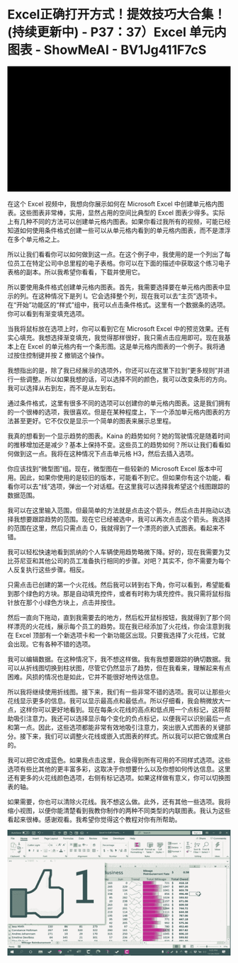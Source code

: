 # Excel正确打开方式！提效技巧大合集！(持续更新中) - P37：37）Excel 单元内图表 - ShowMeAI - BV1Jg411F7cS

![](img/980320ca6d0cd93066fb6467f0a2d31d_0.png)

在这个 Excel 视频中，我想向你展示如何在 Microsoft Excel 中创建单元格内图表。这些图表非常棒，实用，显然占用的空间比典型的 Excel 图表少得多。实际上有几种不同的方法可以创建单元格内图表。如果你看过我所有的视频，可能已经知道如何使用条件格式创建一些可以从单元格内看到的单元格内图表，而不是漂浮在多个单元格之上。

所以让我们看看你可以如何做到这一点。在这个例子中，我使用的是一个列出了每位员工在特定公司中总里程的电子表格。你可以在下面的描述中获取这个练习电子表格的副本。所以我希望你看看，下载并使用它。

所以要使用条件格式创建单元格内图表。首先，我需要选择要在单元格内图表中显示的列。在这种情况下是列 I。它会选择整个列，现在我可以去“主页”选项卡。在“开始”功能区的“样式”组中，我可以点击条件格式。这里有一个数据条的选项。你可以看到有渐变填充选项。

当我将鼠标放在选项上时，你可以看到它在 Microsoft Excel 中的预览效果。还有实心填充。我想选择渐变填充，我觉得那样很好，我只需点击应用即可。现在我基本上在 Excel 的单元格内有一个条形图。这是单元格内图表的一个例子。我将通过按住控制键并按 Z 撤销这个操作。

我想指出的是，除了我已经展示的选项外，你还可以在这里下拉到“更多规则”并进行一些调整。所以如果我想的话，可以选择不同的颜色，我可以改变条形的方向。我可以选择从右到左，而不是从左到右。

通过条件格式，这里有很多不同的选项可以创建你的单元格内图表。这是我们拥有的一个很棒的选项，我很喜欢。但是在某种程度上，下一个添加单元格内图表的方法甚至更好。它不仅仅是显示一个简单的图表来展示总里程。

我真的想看到一个显示趋势的图表。Kaina 的趋势如何？她的驾驶情况是随着时间的推移增加还是减少？基本上保持不变。这些员工的趋势如何？所以让我们看看如何做到这一点。我将在这种情况下点击单元格 H3，然后去插入选项。

你应该找到“微型图”组。现在，微型图在一些较新的 Microsoft Excel 版本中可用。因此，如果你使用的是较旧的版本，可能看不到它。但如果你有这个功能，看看你可以去“线”选项，弹出一个对话框。在这里我可以选择我希望这个线图跟踪的数据范围。

我可以在这里输入范围，但最简单的方法就是点击这个箭头，然后点击并拖动以选择我想要跟踪趋势的范围。现在它已经被选中，我可以再次点击这个箭头。我选择的范围在这里，然后只需点击 O，我就得到了一个漂亮的嵌入式图表。看起来不错。

我可以轻松快速地看到凯纳的个人车辆使用趋势略微下降。好的，现在我需要为艾比芬尼亚和其他公司的员工准备执行相同的步骤。对吧？其实不，你不需要为每个人反复执行这些步骤。相反。

只需点击已创建的第一个火花线。然后我可以转到右下角，你可以看到，希望能看到那个绿色的方块。那是自动填充控件，或者有时称为填充控件。我只需将鼠标指针放在那个小绿色方块上，点击并按住。

然后一直向下拖动，直到我需要去的地方，然后松开鼠标按钮，我就得到了那个同样漂亮的火花线，展示每个员工的趋势。现在我已经添加了火花线，你会注意到我在 Excel 顶部有一个新选项卡和一个新功能区出现。只要我选择了火花线，它就会出现。它有各种不错的选项。

我可以编辑数据。在这种情况下，我不想这样做。我有我想要跟踪的确切数据。我可以从折线图切换到柱状图，尽管它仍然显示了趋势，但在我看来，理解起来有点困难。风损的情况也是如此，它并不能很好地传达信息。

所以我将继续使用折线图。接下来，我们有一些非常不错的选项。我可以让那些火花线显示更多的信息。我可以显示最高点和最低点。所以仔细看，我会稍微放大一点，这样你可以更好地看到。现在每条火花线的高点和低点用一个点标记，这将帮助吸引注意力。我还可以选择显示每个变化的负点标记，以便我可以识别最后一点和第一点。因此，这些选项都能非常有效地吸引注意力，突出嵌入式图表的关键部分。接下来，我们可以调整火花线或嵌入式图表的样式。所以我可以把它做成黑白的。

我可以把它改成蓝色。如果我点击这里，我会得到所有可用的不同样式选项。这些选项有些比其他的更丰富多彩，这取决于你想要什么以及你想如何传达信息。这里还有更多的火花线颜色选项，右侧有标记选项。如果这样做有意义，你可以切换图表的轴。

如果需要，你也可以清除火花线。我不想这么做。此外，还有其他一些选项。我将缩小视图，以便你能清楚看到我教你制作的两种不同类型的内联图表。我认为这些看起来很棒。感谢观看。我希望你觉得这个教程对你有所帮助。

![](img/980320ca6d0cd93066fb6467f0a2d31d_2.png)
